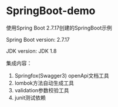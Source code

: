 # SpringBoot-demo
使用Spring Boot 2.7.17创建的SpringBoot示例

Spring Boot version: 2.7.17

JDK version: JDK 1.8

集成内容：
1. Springfox(Swagger3) openApi文档工具
2. lombok方法自动生成工具
3. validation参数校验工具
4. junit测试依赖
